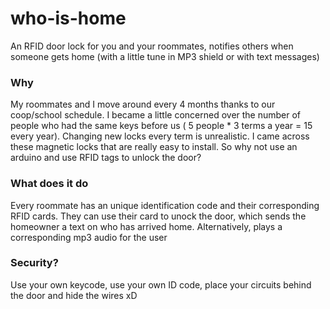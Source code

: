 # who-is-home
An RFID door lock for you and your roommates, notifies others when someone gets home (with a little tune in MP3 shield or with text messages)

### Why
My roommates and I move around every 4 months thanks to our coop/school schedule. I became a little concerned over the number of people who had the same keys before us ( 5 people * 3 terms a year = 15 every year). Changing new locks every term is unrealistic. I came across these magnetic locks that are really easy to install. So why not use an arduino and use RFID tags to unlock the door?

### What does it do
Every roommate has an unique identification code and their corresponding RFID cards. They can use their card to unock the door, which sends the homeowner a text on who has arrived home. Alternatively, plays a corresponding mp3 audio for the user

### Security?
Use your own keycode, use your own ID code, place your circuits behind the door and hide the wires xD
